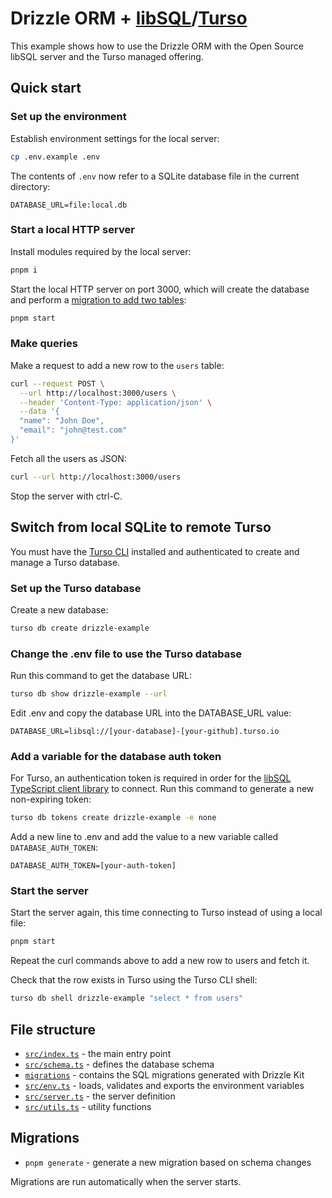 # Drizzle ORM + [libSQL]/[Turso]

This example shows how to use the Drizzle ORM with the Open Source libSQL server
and the Turso managed offering.

## Quick start

### Set up the environment

Establish environment settings for the local server:

```bash
cp .env.example .env
```

The contents of `.env` now refer to a SQLite database file in the current
directory:

```
DATABASE_URL=file:local.db
```

### Start a local HTTP server

Install modules required by the local server:

```bash
pnpm i
```

Start the local HTTP server on port 3000, which will create the database and
perform a [migration to add two tables][migration]:

```bash
pnpm start
```

### Make queries

Make a request to add a new row to the `users` table:

```bash
curl --request POST \
  --url http://localhost:3000/users \
  --header 'Content-Type: application/json' \
  --data '{
  "name": "John Doe",
  "email": "john@test.com"
}'
```

Fetch all the users as JSON:

```bash
curl --url http://localhost:3000/users
```

Stop the server with ctrl-C.

## Switch from local SQLite to remote Turso

You must have the [Turso CLI] installed and authenticated to create and manage a
Turso database.

### Set up the Turso database

Create a new database:

```bash
turso db create drizzle-example
```

### Change the .env file to use the Turso database

Run this command to get the database URL:

```bash
turso db show drizzle-example --url
```

Edit .env and copy the database URL into the DATABASE_URL value:

```
DATABASE_URL=libsql://[your-database]-[your-github].turso.io
```

### Add a variable for the database auth token

For Turso, an authentication token is required in order for the [libSQL
TypeScript client library] to connect.  Run this command to generate a new
non-expiring token:

```bash
turso db tokens create drizzle-example -e none
```

Add a new line to .env and add the value to a new variable called
`DATABASE_AUTH_TOKEN`:

```plain
DATABASE_AUTH_TOKEN=[your-auth-token]
```

### Start the server

Start the server again, this time connecting to Turso instead of using a local
file:

```bash
pnpm start
```

Repeat the curl commands above to add a new row to users and fetch it.

Check that the row exists in Turso using the Turso CLI shell:

```bash
turso db shell drizzle-example "select * from users"
```

## File structure

- [`src/index.ts`](src/index.ts) - the main entry point
- [`src/schema.ts`](src/schema.ts) - defines the database schema
- [`migrations`](migrations) - contains the SQL migrations generated with Drizzle Kit
- [`src/env.ts`](src/env.ts) - loads, validates and exports the environment variables
- [`src/server.ts`](src/server.ts) - the server definition
- [`src/utils.ts`](src/utils.ts) - utility functions

## Migrations

- `pnpm generate` - generate a new migration based on schema changes

Migrations are run automatically when the server starts.


[libSQL]: https://libsql.org
[Turso]: https://turso.tech
[migration]: ./migrations/0000_clear_shockwave.sql
[Turso CLI]: https://docs.turso.tech/reference/turso-cli
[libSQL TypeScript client library]: https://docs.turso.tech/reference/client-access/javascript-typescript-sdk
